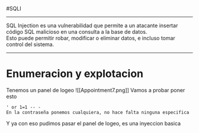 #SQLI

---------

SQL Injection es una vulnerabilidad que permite a un atacante insertar código SQL malicioso en una consulta a la base de datos.  
Esto puede permitir robar, modificar o eliminar datos, e incluso tomar control del sistema.

----
# Enumeracion y explotacion

Tenemos un panel de logeo
![[Appointment7.png]]
Vamos a probar poner esto
```
' or 1=1 -- -
En la contraseña ponemos cualquiera, no hace falta ninguna especifica
```
Y ya con eso pudimos pasar el panel de logeo, es una inyeccion basica